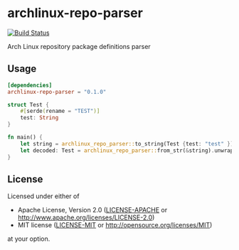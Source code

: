 # archlinux-repo-parser
[![Build Status](https://travis-ci.org/alesharik/archlinux-repo-rs.svg?branch=master)](https://travis-ci.com/github/alesharik/archlinux-repo-rs)

Arch Linux repository package definitions parser

## Usage
```toml
[dependencies]
archlinux-repo-parser = "0.1.0"
```

```rust
struct Test {
    #[serde(rename = "TEST")]
    test: String
}

fn main() {
    let string = archlinux_repo_parser::to_string(Test {test: "test" }).unwrap();
    let decoded: Test = archlinux_repo_parser::from_str(&string).unwrap();
}
```
## License

Licensed under either of

 * Apache License, Version 2.0
   ([LICENSE-APACHE](LICENSE-APACHE) or http://www.apache.org/licenses/LICENSE-2.0)
 * MIT license
   ([LICENSE-MIT](LICENSE-MIT) or http://opensource.org/licenses/MIT)

at your option.